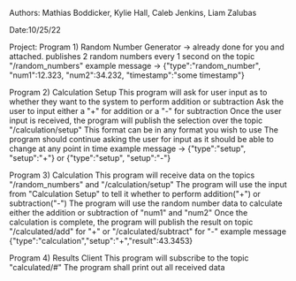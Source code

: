 Authors: Mathias Boddicker, Kylie Hall, Caleb Jenkins, Liam Zalubas

Date:10/25/22

Project:
Program 1) Random Number Generator -> already done for you and attached.
publishes 2 random numbers every 1 second on the topic "/random_numbers"
example message -> {"type":"random_number", "num1":12.323, "num2":34.232, "timestamp":"some timestamp"}

Program 2) Calculation Setup
This program will ask for user input as to whether they want to the system to perform addition or subtraction
Ask the user to input either a "+" for addition or a "-" for subtraction
Once the user input is received, the program will publish the selection over the topic "/calculation/setup"
This format can be in any format you wish to use
The program should continue asking the user for input as it should be able to change at any point in time
example message -> {"type":"setup", "setup":"+"} or {"type":"setup", "setup":"-"} 

Program 3) Calculation 
This program will receive data on the topics "/random_numbers" and "/calculation/setup"
The program will use the input from "Calculation Setup" to tell it whether to perform addition("+") or subtraction("-")
The program will use the random number data to calculate either the addition or subtraction of "num1" and "num2"
Once the calculation is complete, the program will publish the result on topic "/calculated/add" for "+" or "/calculated/subtract" for "-"
example message {"type":"calculation","setup":"+","result":43.3453}

Program 4) Results Client
This program will subscribe to the topic "calculated/#"
The program shall print out all received data
